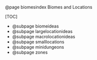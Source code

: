 @page biomesindex Biomes and Locations

[TOC]
 - @subpage biomeideas
 - @subpage largelocationideas
 - @subpage macrolocationideas
 - @subpage smalllocations
 - @subpage minidungeons
 - @subpage zones